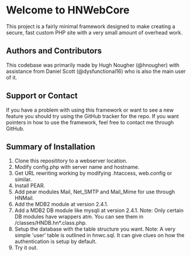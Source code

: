 Welcome to HNWebCore
====================
This project is a fairly minimal framework designed to make creating a secure, fast custom PHP site with a very small amount of overhead work.

Authors and Contributors
------------------------
This codebase was primarily made by Hugh Nougher (@hnougher) with assistance from Daniel Scott (@dysfunctional16) who is also the main user of it.

Support or Contact
------------------
If you have a problem with using this framework or want to see a new feature you should try using the GitHub tracker for the repo. If you want pointers in how to use the framework, feel free to contact me through GitHub.

Summary of Installation
-----------------------
1. Clone this reposititory to a webserver location.
2. Modify config.php with server name and hostname.
3. Get URL rewriting working by modifying .htaccess, web.config or similar.
4. Install PEAR.
5. Add pear modules Mail, Net_SMTP and Mail_Mime for use through HNMail.
5. Add the MDB2 module at version 2.4.1.
6. Add a MDB2 DB module like mysqli at version 2.4.1.
  Note: Only certain DB modules have wrappers atm. You can see them in /classes/HNDB.hn*.class.php.
7. Setup the database with the table structure you want.
  Note: A very simple 'user' table is outlined in hnwc.sql. It can give clues on how the authentication is setup by default.
8. Try it out.
